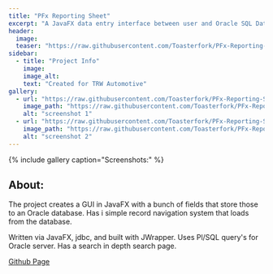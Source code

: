 ```yaml
---
title: "PFx Reporting Sheet"
excerpt: "A JavaFX data entry interface between user and Oracle SQL Database"
header:
  image:
  teaser: "https://raw.githubusercontent.com/Toasterfork/PFx-Reporting-Sheet/master/pfx_screen.png"
sidebar:
  - title: "Project Info"
    image:
    image_alt:
    text: "Created for TRW Automotive"
gallery:
  - url: "https://raw.githubusercontent.com/Toasterfork/PFx-Reporting-Sheet/master/pfx_screen.png"
    image_path: "https://raw.githubusercontent.com/Toasterfork/PFx-Reporting-Sheet/master/pfx_screen.png"
    alt: "screenshot 1"
  - url: "https://raw.githubusercontent.com/Toasterfork/PFx-Reporting-Sheet/master/pfx_search.png"
    image_path: "https://raw.githubusercontent.com/Toasterfork/PFx-Reporting-Sheet/master/pfx_search.png"
    alt: "screenshot 2"
---
```


{% include gallery caption="Screenshots:" %}

## About:

The project creates a GUI in JavaFX with a bunch of fields that store those to an Oracle database. Has i simple record navigation system that loads from the database.

Written via JavaFX, jdbc, and built with JWrapper. Uses Pl/SQL query's for Oracle server. Has a search in depth search page.

[Github Page](https://github.com/Toasterfork/PFx-Reporting-Sheet)
